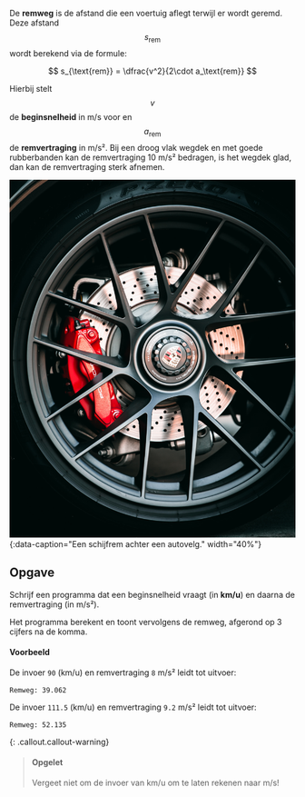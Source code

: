 De **remweg** is de afstand die een voertuig aflegt terwijl er wordt geremd. Deze afstand $$s_{\text{rem}}$$ wordt berekend via de formule:

$$
    s_{\text{rem}} = \dfrac{v^2}{2\cdot a_\text{rem}}
$$

Hierbij stelt $$v$$ de **beginsnelheid** in m/s voor en $$a_{\text{rem}}$$ de **remvertraging** in m/s². Bij een droog vlak wegdek en met goede rubberbanden kan de remvertraging 10 m/s² bedragen, is het wegdek glad, dan kan de remvertraging sterk afnemen.

![Car brakes](media/brake.jpg "Een schijfrem achter een autovelg."){:data-caption="Een schijfrem achter een autovelg." width="40%"}

## Opgave
Schrijf een programma dat een beginsnelheid vraagt (in **km/u**) en daarna de remvertraging (in m/s²). 

Het programma berekent en toont vervolgens de remweg, afgerond op 3 cijfers na de komma.

#### Voorbeeld
De invoer `90` (km/u) en remvertraging `8` m/s² leidt tot uitvoer:
```
Remweg: 39.062
```

De invoer `111.5` (km/u) en remvertraging `9.2` m/s² leidt tot uitvoer:
```
Remweg: 52.135
```

{: .callout.callout-warning}
> #### Opgelet
> Vergeet niet om de invoer van km/u om te laten rekenen naar m/s!